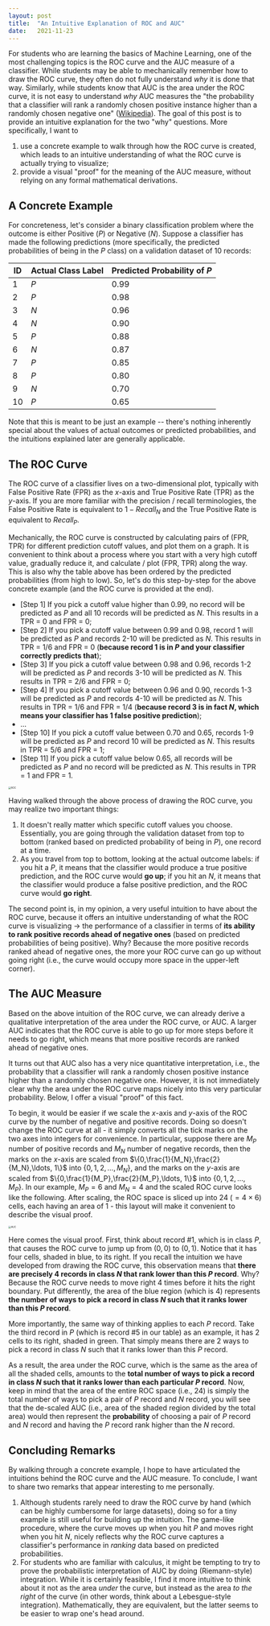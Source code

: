 ```yaml
---
layout: post
title:  "An Intuitive Explanation of ROC and AUC"
date:   2021-11-23
---
```


For students who are learning the basics of Machine Learning, one of the most challenging topics is the ROC curve and the AUC measure of a classifier. While students may be able to mechanically remember how to draw the ROC curve, they often do not fully understand *why* it is done that way. Similarly, while students know that AUC is the area under the ROC curve, it is not easy to understand *why* AUC measures the "the probability that a classifier will rank a randomly chosen positive instance higher than a randomly chosen negative one" ([Wikipedia](https://en.wikipedia.org/wiki/Receiver_operating_characteristic#Probabilistic_interpretation)). The goal of this post is to provide an intuitive explanation for the two "why" questions. More specifically, I want to

1. use a concrete example to walk through how the ROC curve is created, which leads to an intuitive understanding of what the ROC curve is actually trying to visualize;
2. provide a visual "proof" for the meaning of the AUC measure, without relying on any formal mathematical derivations.

## A Concrete Example

For concreteness, let's consider a binary classification problem where the outcome is either Positive ($P$) or Negative ($N$). Suppose a classifier has made the following predictions (more specifically, the predicted probabilities of being in the $P$ class) on a validation dataset of 10 records:

| ID   | Actual Class Label | Predicted Probability of $P$ |
| ---- | ------------------ | ---------------------------- |
| 1    | $P$                | 0.99                         |
| 2    | $P$                | 0.98                         |
| 3    | $N$                | 0.96                         |
| 4    | $N$                | 0.90                         |
| 5    | $P$                | 0.88                         |
| 6    | $N$                | 0.87                         |
| 7    | $P$                | 0.85                         |
| 8    | $P$                | 0.80                         |
| 9    | $N$                | 0.70                         |
| 10   | $P$                | 0.65                         |

Note that this is meant to be just an example -- there's nothing inherently special about the values of actual outcomes or predicted probabilities, and the intuitions explained later are generally applicable.

## The ROC Curve

The ROC curve of a classifier lives on a two-dimensional plot, typically with False Positive Rate (FPR) as the $x$-axis and True Positive Rate (TPR) as the $y$-axis. If you are more familiar with the precision / recall terminologies, the False Positive Rate is equivalent to $1-Recall_N$ and the True Positive Rate is equivalent to $Recall_P$. 

Mechanically, the ROC curve is constructed by calculating pairs of (FPR, TPR) for different prediction cutoff values, and plot them on a graph. It is convenient to think about a process where you start with a very high cutoff value, gradually reduce it, and calculate / plot (FPR, TPR) along the way. This is also why the table above has been ordered by the predicted probabilities (from high to low). So, let's do this step-by-step for the above concrete example (and the ROC curve is provided at the end).

- [Step 1] If you pick a cutoff value higher than 0.99, no record will be predicted as $P$ and all 10 records will be predicted as $N$. This results in a TPR = 0 and FPR = 0;
- [Step 2] If you pick a cutoff value between 0.99 and 0.98, record 1 will be predicted as $P$ and records 2-10 will be predicted as $N$. This results in TPR = 1/6 and FPR = 0 (**because record 1 is in $P$ and your classifier correctly predicts that**);
- [Step 3] If you pick a cutoff value between 0.98 and 0.96, records 1-2 will be predicted as $P$ and records 3-10 will be predicted as $N$. This results in TPR = 2/6 and FPR = 0;
- [Step 4] If you pick a cutoff value between 0.96 and 0.90, records 1-3 will be predicted as $P$ and records 4-10 will be predicted as $N$. This results in TPR = 1/6 and FPR = 1/4 (**because record 3 is in fact $N$, which means your classifier has 1 false positive prediction**);
- ...
- [Step 10] If you pick a cutoff value between 0.70 and 0.65, records 1-9 will be predicted as $P$ and record 10 will be predicted as $N$. This results in TPR = 5/6 and FPR = 1;
- [Step 11] If you pick a cutoff value below 0.65, all records will be predicted as $P$ and no record will be predicted as $N$. This results in TPR = 1 and FPR = 1.

<img src="/image/ROC.png" alt="ROC" style="zoom: 33%;" />



Having walked through the above process of drawing the ROC curve, you may realize two important things:

1. It doesn't really matter which specific cutoff values you choose. Essentially, you are going through the validation dataset from top to bottom (ranked based on predicted probability of being in $P$), one record at a time.
2. As you travel from top to bottom, looking at the actual outcome labels: if you hit a $P$, it means that the classifier would produce a true positive prediction, and the ROC curve would **go up**; if you hit an $N$, it means that the classifier would produce a false positive prediction, and the ROC curve would **go right**.

The second point is, in my opinion, a very useful intuition to have about the ROC curve, because it offers an intuitive understanding of what the ROC curve is visualizing $\rightarrow$ the performance of a classifier in terms of **its ability to rank positive records ahead of negative ones** (based on predicted probabilities of being positive). Why? Because the more positive records ranked ahead of negative ones, the more your ROC curve can go up without going right (i.e., the curve would occupy more space in the upper-left corner). 

## The AUC Measure

Based on the above intuition of the ROC curve, we can already derive a qualitative interpretation of the area under the ROC curve, or AUC. A larger AUC indicates that the ROC curve is able to go up for more steps before it needs to go right, which means that more positive records are ranked ahead of negative ones.

It turns out that AUC also has a very nice quantitative interpretation, i.e., the probability that a classifier will rank a randomly chosen positive instance higher than a randomly chosen negative one. However, it is not immediately clear why the area under the ROC curve maps nicely into this very particular probability. Below, I offer a visual "proof" of this fact.

To begin, it would be easier if we scale the $x$-axis and $y$-axis of the ROC curve by the number of negative and positive records. Doing so doesn't change the ROC curve at all - it simply converts all the tick marks on the two axes into integers for convenience. In particular, suppose there are $M_P$ number of positive records and $M_N$ number of negative records, then the marks on the $x$-axis are scaled from $\{0,\frac{1}{M_N},\frac{2}{M_N},\ldots, 1\}$ into $\{0,1,2,\ldots, M_N\}$, and the marks on the $y$-axis are scaled from $\{0,\frac{1}{M_P},\frac{2}{M_P},\ldots, 1\}$ into $\{0,1,2,\ldots, M_P\}$. In our example, $M_P=6$ and $M_N=4$ and the scaled ROC curve looks like the following. After scaling, the ROC space is sliced up into 24 ($=4 \times 6$) cells, each having an area of 1 - this layout will make it convenient to describe the visual proof. 

<img src="/image/AUC.png" alt="AUC" style="zoom: 33%;" />



Here comes the visual proof. First, think about record #1, which is in class $P$, that causes the ROC curve to jump up from $(0,0)$ to $(0,1)$. Notice that it has four cells, shaded in blue, to its right. If you recall the intuition we have developed from drawing the ROC curve, this observation means that **there are precisely 4 records in class $N$ that rank lower than this $P$ record**. Why? Because the ROC curve needs to move right 4 times before it hits the right boundary. Put differently, the area of the blue region (which is 4) represents **the number of ways to pick a record in class $N$ such that it ranks lower than this $P$ record**.

More importantly, the same way of thinking applies to each $P$ record. Take the third record in $P$ (which is record #5 in our table) as an example, it has 2 cells to its right, shaded in green. That simply means there are 2 ways to pick a record in class $N$ such that it ranks lower than this $P$ record.

As a result, the area under the ROC curve, which is the same as the area of all the shaded cells, amounts to the **total number of ways to pick a record in class $N$ such that it ranks lower than each particular $P$ record**. Now, keep in mind that the area of the entire ROC space (i.e., 24) is simply the total number of ways to pick a pair of $P$ record and $N$ record, you will see that the de-scaled AUC (i.e., area of the shaded region divided by the total area) would then represent the **probability** of choosing a pair of $P$ record and $N$ record and having the $P$ record rank higher than the $N$ record.

## Concluding Remarks

By walking through a concrete example, I hope to have articulated the intuitions behind the ROC curve and the AUC measure. To conclude, I want to share two remarks that appear interesting to me personally.

1. Although students rarely need to draw the ROC curve by hand (which can be highly cumbersome for large datasets), doing so for a tiny example is still useful for building up the intuition. The game-like procedure, where the curve moves up when you hit $P$ and moves right when you hit $N$, nicely reflects why the ROC curve captures a classifier's performance in *ranking* data based on predicted probabilities.
2. For students who are familiar with calculus, it might be tempting to try to prove the probabilistic interpretation of AUC by doing (Riemann-style) integration. While it is certainly feasible, I find it more intuitive to think about it not as the area *under* the curve, but instead as the area *to the right* of the curve (in other words, think about a Lebesgue-style integration). Mathematically, they are equivalent, but the latter seems to be easier to wrap one's head around.
